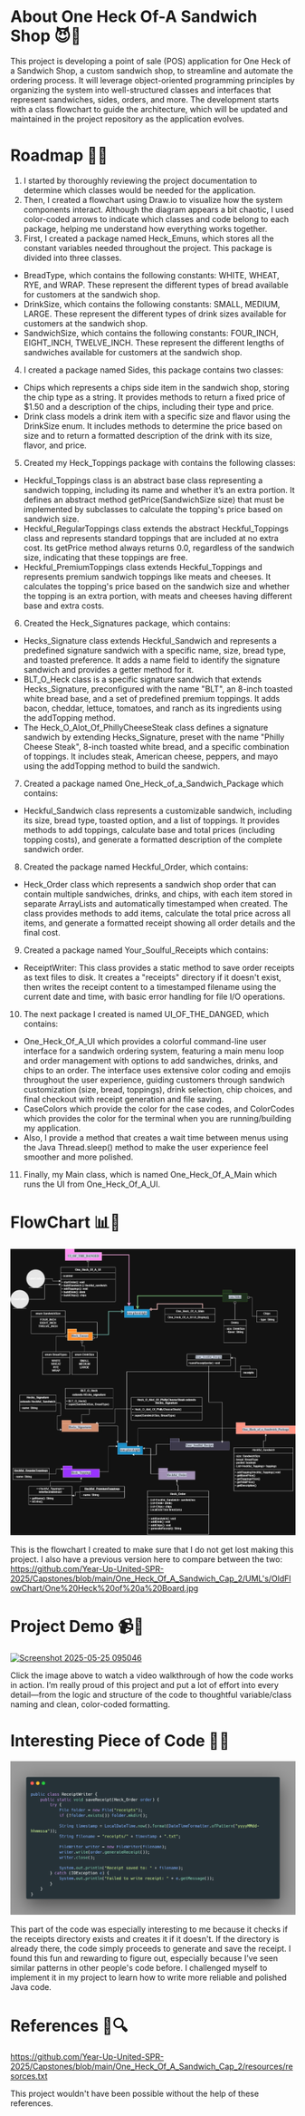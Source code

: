 # About One Heck Of-A Sandwich Shop 😈🥪
This project is developing a point of sale (POS) application for One Heck of a Sandwich Shop, a custom sandwich shop, to streamline and automate the ordering process. 
It will leverage object-oriented programming principles by organizing the system into well-structured classes and interfaces that represent sandwiches, sides, orders, and more. 
The development starts with a class flowchart to guide the architecture, which will be updated and maintained in the project repository as the application evolves.

# Roadmap 🚧🥪
1. I started by thoroughly reviewing the project documentation to determine which classes would be needed for the application.
2. Then, I created a flowchart using Draw.io to visualize how the system components interact. 
Although the diagram appears a bit chaotic, I used color-coded arrows to indicate which classes and code belong to each package, helping me understand how everything works together.
3. First, I created a package named Heck_Emuns, which stores all the constant variables needed throughout the project. This package is divided into three classes.
* BreadType, which contains the following constants: WHITE, WHEAT, RYE, and WRAP. These represent the different types of bread available for customers at the sandwich shop.
* DrinkSize, which contains the following constants: SMALL, MEDIUM, LARGE. These represent the different types of drink sizes available for customers at the sandwich shop.  
* SandwichSize, which contains the following constants: FOUR_INCH, EIGHT_INCH, TWELVE_INCH. These represent the different lengths of sandwiches available for customers at the sandwich shop.
4. I created a package named Sides, this package contains two classes:
* Chips which represents a chips side item in the sandwich shop, storing the chip type as a string. It provides methods to return a fixed price of $1.50 and a description of the chips, including their type and price.
* Drink  class models a drink item with a specific size and flavor using the DrinkSize enum. It includes methods to determine the price based on size and to return a formatted description of the drink with its size, flavor, and price.
5. Created my Heck_Toppings package with contains the following classes:
* Heckful_Toppings class is an abstract base class representing a sandwich topping, including its name and whether it’s an extra portion. It defines an abstract method getPrice(SandwichSize size) that must be implemented by subclasses to calculate the topping's price based on sandwich size.
* Heckful_RegularToppings class extends the abstract Heckful_Toppings class and represents standard toppings that are included at no extra cost. Its getPrice method always returns 0.0, regardless of the sandwich size, indicating that these toppings are free.
* Heckful_PremiumToppings class extends Heckful_Toppings and represents premium sandwich toppings like meats and cheeses. It calculates the topping's price based on the sandwich size and whether the topping is an extra portion, with meats and cheeses having different base and extra costs.
6. Created the Heck_Signatures package, which contains:
* Hecks_Signature class extends Heckful_Sandwich and represents a predefined signature sandwich with a specific name, size, bread type, and toasted preference. It adds a name field to identify the signature sandwich and provides a getter method for it.
* BLT_O_Heck class is a specific signature sandwich that extends Hecks_Signature, preconfigured with the name "BLT", an 8-inch toasted white bread base, and a set of predefined premium toppings. It adds bacon, cheddar, lettuce, tomatoes, and ranch as its ingredients using the addTopping method.
* The Heck_O_Alot_Of_PhillyCheeseSteak class defines a signature sandwich by extending Hecks_Signature, preset with the name "Philly Cheese Steak", 8-inch toasted white bread, and a specific combination of toppings. It includes steak, American cheese, peppers, and mayo using the addTopping method to build the sandwich.
7. Created a package named One_Heck_of_a_Sandwich_Package which contains:
* Heckful_Sandwich class represents a customizable sandwich, including its size, bread type, toasted option, and a list of toppings. It provides methods to add toppings, calculate base and total prices (including topping costs), and generate a formatted description of the complete sandwich order.
8. Created the package named Heckful_Order, which contains:
* Heck_Order class which represents a sandwich shop order that can contain multiple sandwiches, drinks, and chips, with each item stored in separate ArrayLists and automatically timestamped when created. The class provides methods to add items, calculate the total price across all items, and generate a formatted receipt showing all order details and the final cost.
9. Created a package named Your_Soulful_Receipts which contains:
* ReceiptWriter: This class  provides a static method to save order receipts as text files to disk. It creates a "receipts" directory if it doesn't exist, then writes the receipt content to a timestamped filename using the current date and time, with basic error handling for file I/O operations.
10. The next package I created is named UI_OF_THE_DANGED, which contains:
* One_Heck_Of_A_UI which provides a colorful command-line user interface for a sandwich ordering system, featuring a main menu loop and order management with options to add sandwiches, drinks, and chips to an order. The interface uses extensive color coding and emojis throughout the user experience, guiding customers through sandwich customization (size, bread, toppings), drink selection, chip choices, and final checkout with receipt generation and file saving.
* CaseColors which provide the color for the case codes, and ColorCodes which provides the color for the terminal when you are running/building my application.
* Also, I provide a method that creates a wait time between menus using the Java Thread.sleep() method to make the user experience feel smoother and more polished.
11. Finally, my Main class, which is named One_Heck_Of_A_Main which runs the UI from One_Heck_Of_A_UI.


# FlowChart 📊🥪
![One Heck of A FlowChart.jpg](UML%27s/CurrentFlowChart/One%20Heck%20of%20A%20FlowChart.jpg)

This is the flowchart I created to make sure that I do not get lost making this project. I also have a previous version here to compare between the two: https://github.com/Year-Up-United-SPR-2025/Capstones/blob/main/One_Heck_Of_A_Sandwich_Cap_2/UML's/OldFlowChart/One%20Heck%20of%20a%20Board.jpg

# Project Demo 📹🥪
[![Screenshot 2025-05-25 095046](https://github.com/user-attachments/assets/e7863657-f24f-434a-81d9-1c0b1f32f6f1)](https://youtu.be/tWWfnp2oCEY)

Click the image above to watch a video walkthrough of how the code works in action.
I’m really proud of this project and put a lot of effort into every detail—from the logic and structure of the code to thoughtful variable/class naming and clean, color-coded formatting.

# Interesting Piece of Code 🥪👀
![Capstone 2 IC.png](Screenshots/Capstone%202%20IC.png)

This part of the code was especially interesting to me because it checks if the receipts directory exists and creates it if it doesn't. 
If the directory is already there, the code simply proceeds to generate and save the receipt. I found this fun and rewarding to figure out, especially because I’ve seen similar patterns in other people's code before. 
I challenged myself to implement it in my project to learn how to write more reliable and polished Java code.

# References 🥪🔍
https://github.com/Year-Up-United-SPR-2025/Capstones/blob/main/One_Heck_Of_A_Sandwich_Cap_2/resources/resorces.txt

This project wouldn't have been possible without the help of these references.
